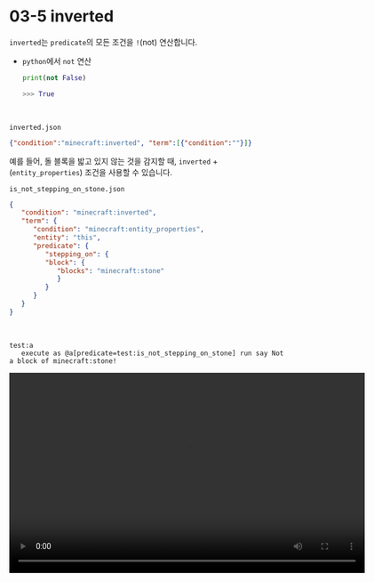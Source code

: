 # 03-5 inverted

`inverted`는 `predicate`의 모든 조건을 `!`(not) 연산합니다.

- `python`에서 `not` 연산
   ```python
   print(not False)

   >>> True
   ```

<br/>

`inverted.json`
```json
{"condition":"minecraft:inverted", "term":[{"condition":""}]}
```

예를 들어, 돌 블록을 밟고 있지 않는 것을 감지할 때,
`inverted` + (`entity_properties`) 조건을 사용할 수 있습니다.

`is_not_stepping_on_stone.json`
```json
{
   "condition": "minecraft:inverted",
   "term": {
      "condition": "minecraft:entity_properties",
      "entity": "this",
      "predicate": {
         "stepping_on": {
         "block": {
            "blocks": "minecraft:stone"
            }
         }
      }
   }
}
```

<br/>

```mcfunction
test:a
   execute as @a[predicate=test:is_not_stepping_on_stone] run say Not a block of minecraft:stone!
```

   <video width="640" height="360" controls>
      <source src="assets/vid/03-5/is_not_stepping_on_stone.mp4" type="video/mp4">
   </video>
